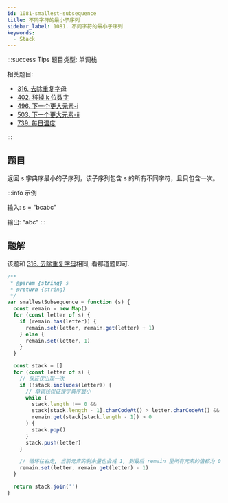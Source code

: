 ```yaml
---
id: 1081-smallest-subsequence
title: 不同字符的最小子序列
sidebar_label: 1081. 不同字符的最小子序列
keywords:
  - Stack
---
```


:::success Tips
题目类型: 单调栈

相关题目:

- [316. 去除重复字母](/leetcode/medium/316-remove-duplicate-letters)
- [402. 移掉 k 位数字](/leetcode/medium/402-remove-kdigits)
- [496. 下一个更大元素-i](/leetcode/easy/496-next-greater-element)
- [503. 下一个更大元素-ii](/leetcode/medium/503-next-greater-elements)
- [739. 每日温度](/leetcode/medium/739-daily-temperatures)

:::

## 题目

返回 s 字典序最小的子序列，该子序列包含 s 的所有不同字符，且只包含一次。

:::info 示例

输入: s = "bcabc"

输出: "abc"
:::

## 题解

该题和 [316. 去除重复字母](/leetcode/medium/316-remove-duplicate-letters)相同, 看那道题即可.

```ts
/**
 * @param {string} s
 * @return {string}
 */
var smallestSubsequence = function (s) {
  const remain = new Map()
  for (const letter of s) {
    if (remain.has(letter)) {
      remain.set(letter, remain.get(letter) + 1)
    } else {
      remain.set(letter, 1)
    }
  }

  const stack = []
  for (const letter of s) {
    // 保证仅出现一次
    if (!stack.includes(letter)) {
      // 单调栈保证按字典序最小
      while (
        stack.length !== 0 &&
        stack[stack.length - 1].charCodeAt() > letter.charCodeAt() &&
        remain.get(stack[stack.length - 1]) > 0
      ) {
        stack.pop()
      }
      stack.push(letter)
    }

    // 循环往右走, 当前元素的剩余量也会减 1, 到最后 remain 里所有元素的值都为 0
    remain.set(letter, remain.get(letter) - 1)
  }

  return stack.join('')
}
```

